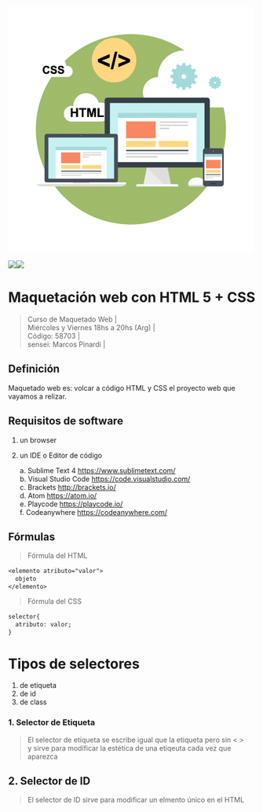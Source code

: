 <img src="extras/port.png">

<img src="https://img.shields.io/badge/HTML-F38454?style=for-the-badge&logo=html5&logoColor=white"><img src="https://img.shields.io/badge/CSS-1490fc?&style=for-the-badge&logo=css3&logoColor=white">

# Maquetación web con HTML 5 + CSS
> Curso de Maquetado Web |   
> Miércoles y Viernes 18hs a 20hs (Arg) |  
> Código: 58703 |  
> sensei: Marcos Pinardi |

## Definición

Maquetado web es: volcar a código HTML y CSS el proyecto web que vayamos a relizar.

## Requisitos de software

1. un browser
2. un IDE o Editor de código

   a. Sublime Text 4 https://www.sublimetext.com/   
   b. Visual Studio Code https://code.visualstudio.com/  
   c. Brackets http://brackets.io/    
   d. Atom https://atom.io/  
   e. Playcode https://playcode.io/  
   f. Codeanywhere https://codeanywhere.com/

## Fórmulas
> Fórmula del HTML    

    <elemento atributo="valor">    
      objeto   
    </elemento>

> Fórmula del CSS  
 
    selector{
      atributo: valor;
    } 

# Tipos de selectores
  1. de etiqueta  
  2. de id
  3. de class
     
### 1. Selector de Etiqueta
>El selector de etiqueta se escribe igual que la etiqueta pero sin < >  
> y sirve para modificar la estética de una etiqeuta cada vez que aparezca

## 2. Selector de ID
> El selector de ID sirve para modificar un elmento único en el HTML  

